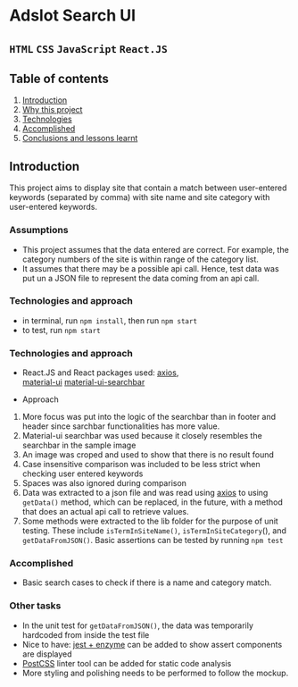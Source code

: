 # Adslot Search UI

`HTML` `CSS` `JavaScript` `React.JS`
----
## Table of contents
1. [Introduction](#introduction)
2. [Why this project](#why-this-project)
3. [Technologies](#technologies)
4. [Accomplished](#accomplished)
5. [Conclusions and lessons learnt](#conclusions-and-lessons-learnt)

## Introduction
This project aims to display site that contain a match between user-entered keywords (separated by comma) with site name and site category with user-entered keywords.

### Assumptions
* This project assumes that the data entered are correct. For example, the category numbers of the site is within range of the category list.
* It assumes that there may be a possible api call. Hence, test data was put un a JSON file to represent the data coming from an api call.

### Technologies and approach
* in terminal, run `npm install`, then run `npm start`
* to test, run `npm start`

### Technologies and approach

* React.JS and React packages used:
[axios](https://www.npmjs.com/package/axios),   
[material-ui](https://github.com/callemall/material-ui)
[material-ui-searchbar](https://www.npmjs.com/package/material-ui-search-bar)

* Approach
1. More focus was put into the logic of the searchbar than in footer and header since sarchbar functionalities has more value.
2. Material-ui searchbar was used because it closely resembles the searchbar in the sample image
3. An image was croped and used to show that there is no result found
4. Case insensitive comparison was included to be less strict when checking user entered keywords
5. Spaces was also ignored during comparison
6. Data was extracted to a json file and was read using [axios](https://www.npmjs.com/package/axios) to using `getData()` method, which can be replaced, in the future, with a method that does an actual api call to retrieve values.
7. Some methods were extracted to the lib folder for the purpose of unit testing. These include `isTermInSiteName()`, `isTermInSiteCategory`(), and `getDataFromJSON()`. Basic assertions can be tested by running `npm test`

###  Accomplished
* Basic search cases to check if there is a name and category match.

### Other tasks

- In the unit test for `getDataFromJSON()`, the data was temporarily hardcoded from inside the test file
- Nice to have: [jest + enzyme](https://www.npmjs.com/package/jest-enzyme) can be added to show assert components are displayed
- [PostCSS](https://github.com/postcss/postcss) linter tool can be added for static code analysis
- More styling and polishing needs to be performed to follow the mockup.

